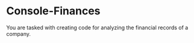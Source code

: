 # Console-Finances
You are tasked with creating code for analyzing the financial records of a company.
